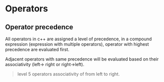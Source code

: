 # Operators
## Operator precedence
All operators in c++ are assigned a level of precedence, in a compound expression (expression with multiple operators), operator with highest precedence are evaluated first.

Adjacent operators with same precedence will be evaluated based on their associativity (left-> right or right->left).

> level 5 operators associativity of from left to right.
